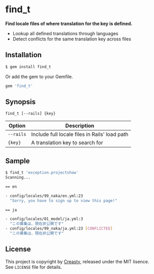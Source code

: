 find_t
======

**Find locale files of where translation for the key is defined.**

- Lookup all defined translations through languages
- Detect conflicts for the same translation key across files


Installation
------------

```sh
$ gem install find_t
```

Or add the gem to your Gemfile.

```ruby
gem 'find_t'
```


Synopsis
--------

```
find_t [--rails] {key}
```

| Option    | Description                                   |
| --------- | --------------------------------------------- |
| `--rails` | Include full locale files in Rails' load path |
| `{key}`   | A translation key to search for               |


Sample
------

```sh
$ find_t 'exception.projectshow'
Scanning...

== en

- config/locales/99_naka/en.yml:23
  "Sorry, you have to sign up to view this page!"

== ja

- config/locales/01_model/ja.yml:3
  "この募集は、現在非公開です"
- config/locales/99_naka/ja.yml:23 [CONFLICTED]
  "この募集は、現在非公開です"
```


License
-------

This project is copyright by [Creasty](http://www.creasty.com), released under the MIT lisence.  
See `LICENSE` file for details.
